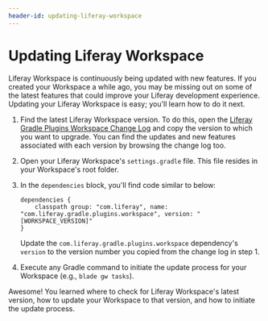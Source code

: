 ```yaml
---
header-id: updating-liferay-workspace
---
```


# Updating Liferay Workspace

Liferay Workspace is continuously being updated with new features. If you
created your Workspace a while ago, you may be missing out on some of the latest
features that could improve your Liferay development experience. Updating your
Liferay Workspace is easy; you'll learn how to do it next.

1.  Find the latest Liferay Workspace version. To do this, open the
    [Liferay Gradle Plugins Workspace Change Log](https://github.com/liferay/liferay-portal/blob/master/modules/sdk/gradle-plugins-workspace/CHANGELOG.markdown)
    and copy the version to which you want to upgrade. You can find the updates
    and new features associated with each version by browsing the change log
    too.

2.  Open your Liferay Workspace's `settings.gradle` file. This file resides in
    your Workspace's root folder.

3.  In the `dependencies` block, you'll find code similar to below:

        dependencies {
            classpath group: "com.liferay", name: "com.liferay.gradle.plugins.workspace", version: "[WORKSPACE_VERSION]"
        }

    Update the `com.liferay.gradle.plugins.workspace` dependency's `version` to
    the version number you copied from the change log in step 1.

4.  Execute any Gradle command to initiate the update process for your Workspace
    (e.g., `blade gw tasks`).

Awesome! You learned where to check for Liferay Workspace's latest version, how
to update your Workspace to that version, and how to initiate the update
process.
